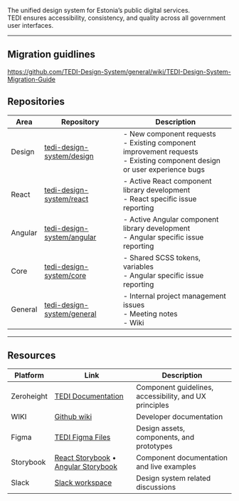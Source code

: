 The unified design system for Estonia’s public digital services.  
TEDI ensures accessibility, consistency, and quality across all government user interfaces.

---

## Migration guidlines
https://github.com/TEDI-Design-System/general/wiki/TEDI-Design-System-Migration-Guide

## Repositories

| Area | Repository | Description |
|------|-------------|-------------|
| Design | [tedi-design-system/design](https://github.com/TEDI-Design-System/design) | - New component requests <br> - Existing component improvement requests <br> - Existing component design or user experience bugs |
| React | [tedi-design-system/react](https://github.com/TEDI-Design-System/react) | - Active React component library development <br> - React specific issue reporting |
| Angular | [tedi-design-system/angular](https://github.com/TEDI-Design-System/angular) | - Active Angular component library development <br> - Angular specific issue reporting |
| Core | [tedi-design-system/core](https://github.com/TEDI-Design-System/core) | - Shared SCSS tokens, variables <br> - Angular specific issue reporting |
| General | [tedi-design-system/general](https://github.com/TEDI-Design-System/general) | - Internal project management issues <br> - Meeting notes <br> - Wiki |

---

## Resources

| Platform | Link | Description |
|-----------|------|-------------|
| Zeroheight | [TEDI Documentation](https://tedi.tehik.ee/) | Component guidelines, accessibility, and UX principles |
| WIKI | [Github wiki](https://github.com/TEDI-Design-System/general/wiki) | Developer documentation |
| Figma | [TEDI Figma Files](https://www.figma.com/design/jWiRIXhHRxwVdMSimKX2FF/TEDI-READY-2.18.27?m=auto&node-id=1-1578&t=ZT0piPWCPNpy3S30-1) | Design assets, components, and prototypes |
| Storybook | [React Storybook](https://tedi-design-system.github.io/react/) • [Angular Storybook](https://tedi-design-system.github.io/angular/) | Component documentation and live examples |
| Slack | [Slack workspace](https://tedisystem.slack.com) | Design system related discussions |
